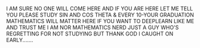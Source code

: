 I AM SURE NO ONE WILL COME HERE AND IF YOU ARE
HERE LET ME TELL YOU PLEASE STUDY SIN AND COS 
THETA & EVERY 10-YOUR GRADUATION MATHEMATICS WILL
MATTER HERE IF YOU WANT TO DEEPLEARN LIKE ME AND
TRUST ME I AM NOR MATHEMATICS NERD JUST A GUY WHO'S
REGRETTING FOR NOT STUDYING BUT THANK GOD I CAUGHT ON EARLY.......
